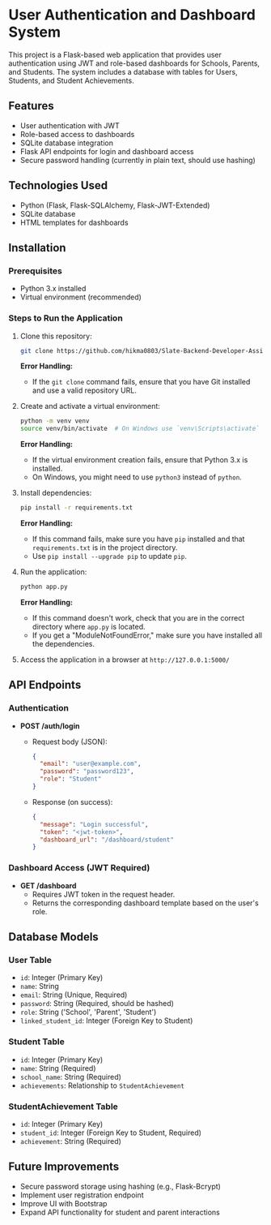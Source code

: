 # User Authentication and Dashboard System

This project is a Flask-based web application that provides user authentication using JWT and role-based dashboards for Schools, Parents, and Students. The system includes a database with tables for Users, Students, and Student Achievements.

## Features

- User authentication with JWT
- Role-based access to dashboards
- SQLite database integration
- Flask API endpoints for login and dashboard access
- Secure password handling (currently in plain text, should use hashing)

## Technologies Used

- Python (Flask, Flask-SQLAlchemy, Flask-JWT-Extended)
- SQLite database
- HTML templates for dashboards

## Installation

### Prerequisites

- Python 3.x installed
- Virtual environment (recommended)

### Steps to Run the Application

1. Clone this repository:

    ```sh
    git clone https://github.com/hikma0803/Slate-Backend-Developer-Assignment_Task
   
    ```

    **Error Handling:**  
    - If the `git clone` command fails, ensure that you have Git installed and use a valid repository URL.

2. Create and activate a virtual environment:

    ```sh
    python -m venv venv
    source venv/bin/activate  # On Windows use `venv\Scripts\activate`
    ```

    **Error Handling:**  
    - If the virtual environment creation fails, ensure that Python 3.x is installed.
    - On Windows, you might need to use `python3` instead of `python`.

3. Install dependencies:

    ```sh
    pip install -r requirements.txt
    ```

    **Error Handling:**  
    - If this command fails, make sure you have `pip` installed and that `requirements.txt` is in the project directory.
    - Use `pip install --upgrade pip` to update `pip`.

4. Run the application:

    ```sh
    python app.py
    ```

    **Error Handling:**  
    - If this command doesn't work, check that you are in the correct directory where `app.py` is located.
    - If you get a "ModuleNotFoundError," make sure you have installed all the dependencies.

5. Access the application in a browser at `http://127.0.0.1:5000/`

## API Endpoints

### Authentication

- **POST /auth/login**
  - Request body (JSON):
  
    ```json
    {
      "email": "user@example.com",
      "password": "password123",
      "role": "Student"
    }
    ```

  - Response (on success):
  
    ```json
    {
      "message": "Login successful",
      "token": "<jwt-token>",
      "dashboard_url": "/dashboard/student"
    }
    ```

### Dashboard Access (JWT Required)

- **GET /dashboard**
  - Requires JWT token in the request header.
  - Returns the corresponding dashboard template based on the user's role.

## Database Models

### User Table

- `id`: Integer (Primary Key)
- `name`: String
- `email`: String (Unique, Required)
- `password`: String (Required, should be hashed)
- `role`: String ('School', 'Parent', 'Student')
- `linked_student_id`: Integer (Foreign Key to Student)

### Student Table

- `id`: Integer (Primary Key)
- `name`: String (Required)
- `school_name`: String (Required)
- `achievements`: Relationship to `StudentAchievement`

### StudentAchievement Table

- `id`: Integer (Primary Key)
- `student_id`: Integer (Foreign Key to Student, Required)
- `achievement`: String (Required)

## Future Improvements

- Secure password storage using hashing (e.g., Flask-Bcrypt)
- Implement user registration endpoint
- Improve UI with Bootstrap
- Expand API functionality for student and parent interactions
